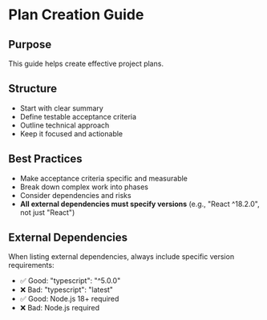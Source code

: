 # Plan Creation Guide

## Purpose

This guide helps create effective project plans.

## Structure

- Start with clear summary
- Define testable acceptance criteria
- Outline technical approach
- Keep it focused and actionable

## Best Practices

- Make acceptance criteria specific and measurable
- Break down complex work into phases
- Consider dependencies and risks
- **All external dependencies must specify versions** (e.g., "React ^18.2.0", not just "React")

## External Dependencies

When listing external dependencies, always include specific version requirements:

- ✅ Good: "typescript": "^5.0.0"
- ❌ Bad: "typescript": "latest"
- ✅ Good: Node.js 18+ required
- ❌ Bad: Node.js required

